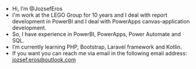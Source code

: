 - Hi, I’m @JozsefEros
- I'm work at the LEGO Group for 10 years and I deal with report development in PowerBI and I deal with PowerApps canvas-application development.
- So, I have experience in PowerBI, PowerApps, Power Automate and SQL.
- I’m currently learning PHP, Bootstrap, Laravel framework and Kotlin.
- If you want you can reach me via email in the following email address: jozsef.eros@outlook.com

<!---
JozsefEros/JozsefEros is a ✨ special ✨ repository because its `README.md` (this file) appears on your GitHub profile.
You can click the Preview link to take a look at your changes.
--->
